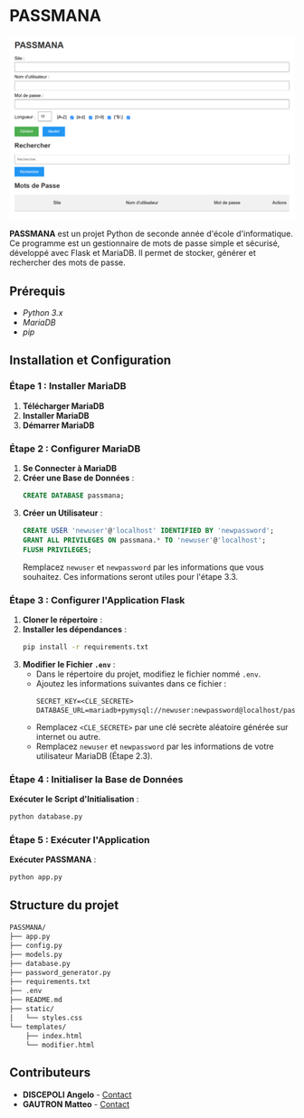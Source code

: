# PASSMANA

![PASSMANA Screenshot](https://raw.githubusercontent.com/atlas161/PASSMANA/main/medias/screenshot.png)

**PASSMANA** est un projet Python de seconde année d'école d'informatique. Ce programme est un gestionnaire de mots de passe simple et sécurisé, développé avec Flask et MariaDB. Il permet de stocker, générer et rechercher des mots de passe.

## Prérequis

- *Python 3.x*
- *MariaDB*
- *pip*

## Installation et Configuration

### Étape 1 : Installer MariaDB

1. **Télécharger MariaDB**
2. **Installer MariaDB**
3. **Démarrer MariaDB**

### Étape 2 : Configurer MariaDB

1. **Se Connecter à MariaDB**
2. **Créer une Base de Données** :
    ```sql
    CREATE DATABASE passmana;
    ```
3. **Créer un Utilisateur** :
    ```sql
    CREATE USER 'newuser'@'localhost' IDENTIFIED BY 'newpassword';
    GRANT ALL PRIVILEGES ON passmana.* TO 'newuser'@'localhost';
    FLUSH PRIVILEGES;
    ```
    Remplacez `newuser` et `newpassword` par les informations que vous souhaitez. Ces informations seront utiles pour l'étape 3.3.

### Étape 3 : Configurer l'Application Flask

1. **Cloner le répertoire** :
2. **Installer les dépendances** :
    ```sh
    pip install -r requirements.txt
    ```
3. **Modifier le Fichier `.env`** :
    - Dans le répertoire du projet, modifiez le fichier nommé `.env`.
    - Ajoutez les informations suivantes dans ce fichier :
      ```env
      SECRET_KEY=<CLE_SECRETE>
      DATABASE_URL=mariadb+pymysql://newuser:newpassword@localhost/passmana
      ```
    - Remplacez `<CLE_SECRETE>` par une clé secrète aléatoire générée sur internet ou autre.
    - Remplacez `newuser` et `newpassword` par les informations de votre utilisateur MariaDB (Étape 2.3).

### Étape 4 : Initialiser la Base de Données

**Exécuter le Script d'Initialisation** :
```sh
python database.py
```

### Étape 5 : Exécuter l'Application

**Exécuter PASSMANA** :
```sh
python app.py
```

## Structure du projet
```
PASSMANA/
├── app.py
├── config.py
├── models.py
├── database.py
├── password_generator.py
├── requirements.txt
├── .env
├── README.md
├── static/
│   └── styles.css
└── templates/
    ├── index.html
    └── modifier.html
```

## Contributeurs

- **DISCEPOLI Angelo** - [Contact](mailto:angelo.discepoli161@gmail.com)
- **GAUTRON Matteo** - [Contact](mailto:gautronmatteo@gmail.com)
